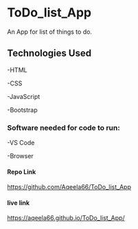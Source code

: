 # ToDo_list_App
An App for list of things to do.

## Technologies Used

-HTML

-CSS

-JavaScript

-Bootstrap

### Software needed for code to run:

-VS Code 

-Browser
#### Repo Link

https://github.com/Aqeela66/ToDo_list_App

#### live link

https://aqeela66.github.io/ToDo_list_App/



